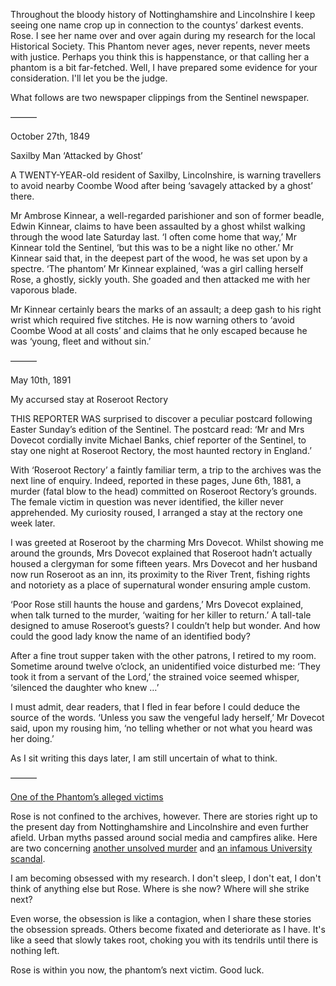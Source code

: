 Throughout the bloody history of Nottinghamshire and Lincolnshire I keep seeing one name crop up in connection to the countys’ darkest events. Rose. I see her name over and over again during my research for the local Historical Society. This Phantom never ages, never repents, never meets with justice. Perhaps you think this is happenstance, or that calling her a phantom is a bit far-fetched. Well, I have prepared some evidence for your consideration. I'll let you be the judge.

What follows are two newspaper clippings from the Sentinel newspaper.

———

October 27th, 1849

Saxilby Man ‘Attacked by Ghost’

A TWENTY-YEAR-old resident of Saxilby, Lincolnshire, is warning travellers to avoid nearby Coombe Wood after being ‘savagely attacked by a ghost’ there.

Mr Ambrose Kinnear, a well-regarded parishioner and son of former beadle, Edwin Kinnear, claims to have been assaulted by a ghost whilst walking through the wood late Saturday last. ‘I often come home that way,’ Mr Kinnear told the Sentinel, ‘but this was to be a night like no other.’ Mr Kinnear said that, in the deepest part of the wood, he was set upon by a spectre. ‘The phantom’ Mr Kinnear explained, ‘was a girl calling herself Rose, a ghostly, sickly youth. She goaded and then attacked me with her vaporous blade. 

Mr Kinnear certainly bears the marks of an assault; a deep gash to his right wrist which required five stitches. He is now warning others to ‘avoid Coombe Wood at all costs’ and claims that he only escaped because he was ‘young, fleet and without sin.’

——— 

May 10th, 1891

My accursed stay at Roseroot Rectory

THIS REPORTER WAS surprised to discover a peculiar postcard following Easter Sunday’s edition of the Sentinel. The postcard read: ‘Mr and Mrs Dovecot cordially invite Michael Banks, chief reporter of the Sentinel, to stay one night at Roseroot Rectory, the most haunted rectory in England.’

With ‘Roseroot Rectory’ a faintly familiar term, a trip to the archives was the next line of enquiry. Indeed, reported in these pages, June 6th, 1881, a murder (fatal blow to the head) committed on Roseroot Rectory’s grounds. The female victim in question was never identified, the killer never apprehended. My curiosity roused, I arranged a stay at the rectory one week later.

I was greeted at Roseroot by the charming Mrs Dovecot. Whilst showing me around the grounds, Mrs Dovecot explained that Roseroot hadn’t actually housed a clergyman for some fifteen years. Mrs Dovecot and her husband now run Roseroot as an inn, its proximity to the River Trent, fishing rights and notoriety as a place of supernatural wonder ensuring ample custom.

‘Poor Rose still haunts the house and gardens,’ Mrs Dovecot explained, when talk turned to the murder, ‘waiting for her killer to return.’ A tall-tale designed to amuse Roseroot’s guests? I couldn’t help but wonder. And how could the good lady know the name of an identified body?

After a fine trout supper taken with the other patrons, I retired to my room. Sometime around twelve o’clock, an unidentified voice disturbed me: ‘They took it from a servant of the Lord,’ the strained voice seemed whisper, ‘silenced the daughter who knew …’

I must admit, dear readers, that I fled in fear before I could deduce the source of the words. ‘Unless you saw the vengeful lady herself,’ Mr Dovecot said, upon my rousing him, ‘no telling whether or not what you heard was her doing.’

As I sit writing this days later, I am still uncertain of what to think.

———

[One of the Phantom’s alleged victims](https://pbs.twimg.com/media/FLfRWniXEAAlyjj.jpg:large)

Rose is not confined to the archives, however. There are stories right up to the present day from Nottinghamshire and Lincolnshire and even further afield. Urban myths passed around social media and campfires alike. Here are two concerning [another unsolved murder](https://twitter.com/JackCroxall/status/1479169872701665282?s=20&t=p7sn7GTwjP-jOuu7HUQjYg) and [an infamous University scandal](https://twitter.com/jackcroxall/status/1492894124542169092?s=21&t=YmXlhD97F2gRlyXSX8W5ow).

I am becoming obsessed with my research. I don't sleep, I don't eat, I don't think of anything else but Rose. Where is she now? Where will she strike next?

Even worse, the obsession is like a contagion, when I share these stories the obsession spreads. Others become fixated and deteriorate as I have. It's like a seed that slowly takes root, choking you with its tendrils until there is nothing left.

Rose is within you now, the phantom’s next victim. Good luck.